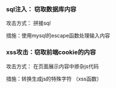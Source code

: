 ### sql注入： 窃取数据库内容

攻击方式： 拼接sql

措施：使用mysql的escape函数处理输入内容

### xss攻击：窃取前端cookie的内容

攻击方式： 在页面展示内容中掺杂js代码

措施：转换生成js的特殊字符 （xss函数）